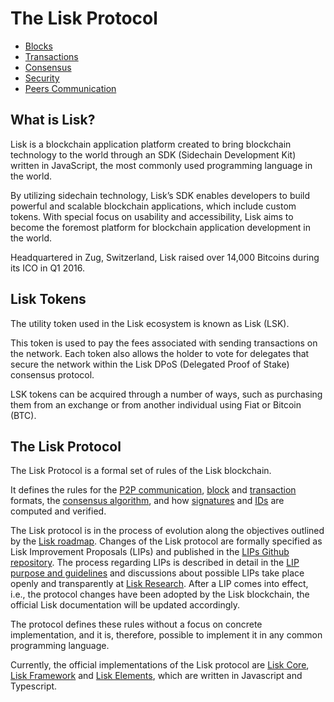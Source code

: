 # The Lisk Protocol

- [Blocks](blocks.md)
- [Transactions](transactions.md) 
- [Consensus](consensus.md)
- [Security](security.md)
- [Peers Communication](p2p-communication.md) 

## What is Lisk?
Lisk is a blockchain application platform created to bring blockchain technology to the world through an SDK (Sidechain Development Kit) written in JavaScript, the most commonly used programming language in the world. 

By utilizing sidechain technology, Lisk’s SDK enables developers to build powerful and scalable blockchain applications, which include custom tokens. With special focus on usability and accessibility, Lisk aims to become the foremost platform for blockchain application development in the world. 

Headquartered in Zug, Switzerland, Lisk raised over 14,000 Bitcoins during its ICO in Q1 2016.

## Lisk Tokens
The utility token used in the Lisk ecosystem is known as Lisk (LSK). 

This token is used to pay the fees associated with sending transactions on the network. Each token also allows the holder to vote for delegates that secure the network within the Lisk DPoS (Delegated Proof of Stake) consensus protocol.

LSK tokens can be acquired through a number of ways, such as purchasing them from an exchange or from another individual using Fiat or Bitcoin (BTC).

## The Lisk Protocol

The Lisk Protocol is a formal set of rules of the Lisk blockchain.

It defines the rules for the [P2P communication](p2p-communication.md), [block](blocks.md) and [transaction](transactions.md) formats, the [consensus algorithm](consensus.md), and how [signatures](https://lisk.io/academy/blockchain-basics/how-does-blockchain-work/digital-signatures) and [IDs](security.md) are computed and verified.

The Lisk protocol is in the process of evolution along the objectives outlined by the [Lisk roadmap](https://lisk.io/roadmap). Changes of the Lisk protocol are formally specified as Lisk Improvement Proposals (LIPs) and published in the [LIPs Github repository](https://github.com/LiskHQ/lips). The process regarding LIPs is described in detail in the [LIP purpose and guidelines](https://github.com/LiskHQ/lips/blob/master/proposals/lip-0001.md) and discussions about possible LIPs take place openly and transparently at [Lisk Research](https://research.lisk.io).
After a LIP comes into effect, i.e., the protocol changes have been adopted by the Lisk blockchain, the official Lisk documentation will be updated accordingly.

The protocol defines these rules without a focus on concrete implementation, and it is, therefore, possible to implement it in any common programming language.

Currently, the official implementations of the Lisk protocol are [Lisk Core](../lisk-core/introduction.md), [Lisk Framework](../lisk-sdk/lisk-framework/introduction.md) and [Lisk Elements](../lisk-sdk/lisk-elements/introduction.md), which are written in Javascript and Typescript.



